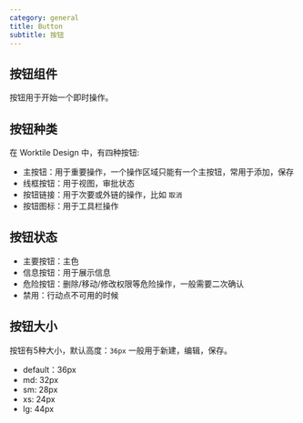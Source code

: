 ```yaml
---
category: general
title: Button
subtitle: 按钮
---
```


## 按钮组件

按钮用于开始一个即时操作。

## 按钮种类
在 Worktile Design 中，有四种按钮:

- 主按钮：用于重要操作，一个操作区域只能有一个主按钮，常用于添加，保存
- 线框按钮：用于视图，审批状态
- 按钮链接：用于次要或外链的操作，比如 `取消`
- 按钮图标：用于工具栏操作

## 按钮状态

- 主要按钮：主色
- 信息按钮：用于展示信息
- 危险按钮：删除/移动/修改权限等危险操作，一般需要二次确认
- 禁用：行动点不可用的时候

## 按钮大小
按钮有5种大小，默认高度：`36px` 一般用于新建，编辑，保存。
- default：36px
- md: 32px
- sm: 28px
- xs: 24px
- lg: 44px
